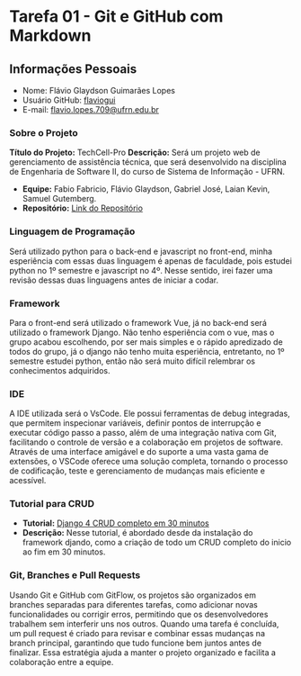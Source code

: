 # Tarefa 01 - Git e GitHub com Markdown

## Informações Pessoais
- Nome: Flávio Glaydson Guimarães Lopes
- Usuário GitHub: [flaviogui](https://github.com/flaviogui)
- E-mail: <flavio.lopes.709@ufrn.edu.br>


### Sobre o Projeto

**Título do Projeto:** TechCell-Pro
**Descrição:** Será um projeto web de gerenciamento de assistência técnica, que será desenvolvido na disciplina de Engenharia de Software II, do curso de Sistema de Informação - UFRN. 
- **Equipe:** Fabio Fabricio, Flávio Glaydson, Gabriel José, Laian Kevin, Samuel Gutemberg.
- **Repositório:** [Link do Repositório](https://github.com/flaviogui/TechCell-Pro)

### Linguagem de Programação
Será utilizado python para o back-end e javascript no front-end, minha esperiência com essas duas linguagem é apenas de faculdade, pois estudei python no 1º semestre e javascript no 4º. Nesse sentido, irei fazer uma revisão dessas duas linguagens antes de iniciar a codar.

### Framework
Para o front-end será utilizado o framework Vue, já no back-end será utilizado o framework Django.
Não tenho esperiência com o vue, mas o grupo acabou escolhendo, por ser mais simples e o rápido apredizado de todos do grupo, já o django não tenho muita esperiência, entretanto, no 1º semestre estudei python, então não será muito difícil relembrar os conhecimentos adquiridos. 

### IDE
A IDE utilizada será o VsCode. Ele possui ferramentas de debug integradas, que permitem  inspecionar variáveis, definir pontos de interrupção e executar código passo a passo, além de uma integração nativa com Git, facilitando o controle de versão e a colaboração em projetos de software. Através de uma interface amigável e do suporte a uma vasta gama de extensões, o VSCode oferece uma solução completa, tornando o processo de codificação, teste e gerenciamento de mudanças mais eficiente e acessível.

### Tutorial para CRUD
- **Tutorial:** [Django 4 CRUD completo em 30 minutos](https://www.youtube.com/watch?v=GGBzMpIAgz4)
- **Descrição:** Nesse tutorial, é abordado desde da instalação do framework djando, como a criação de todo um CRUD completo do inicio ao fim em 30 minutos.

### Git, Branches e Pull Requests
Usando Git e GitHub com GitFlow, os projetos são organizados em branches separadas para diferentes tarefas, como adicionar novas funcionalidades ou corrigir erros, permitindo que os desenvolvedores trabalhem sem interferir uns nos outros. Quando uma tarefa é concluída, um pull request é criado para revisar e combinar essas mudanças na branch principal, garantindo que tudo funcione bem juntos antes de finalizar. Essa estratégia ajuda a manter o projeto organizado e facilita a colaboração entre a equipe.

